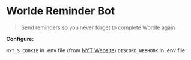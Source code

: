# Worlde Reminder Bot
> Send reminders so you never forget to complete Wordle again

**Configure:**

`NYT_S_COOKIE` in .env file (from [NYT Website](https://www.nytimes.com))
`DISCORD_WEBHOOK` in .env file